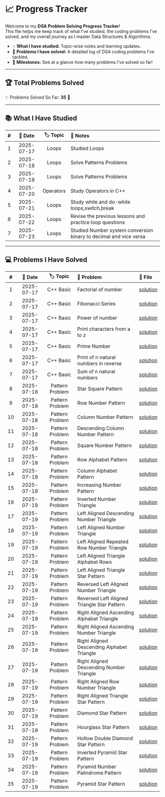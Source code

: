 # 📈 Progress Tracker

Welcome to my **DSA Problem Solving Progress Tracker**!  
This file helps me keep track of what I’ve studied, the coding problems I’ve solved, and my overall journey as I master Data Structures & Algorithms.

- 💡 **What I have studied:** Topic-wise notes and learning updates.
- 🔎 **Problems I have solved:** A detailed log of DSA coding problems I’ve tackled.
- 🏅 **Milestones:** See at a glance how many problems I’ve solved so far!

---

## 🏆 Total Problems Solved

✨ Problems Solved So Far: **35** 🎉

---

## 📚 What I Have Studied

| #  | 📅 Date     | 🏷️ Topic | 📝 Notes         |
|:--:|:----------:|:--------:|:----------------|
| 1  | 2025-07-17 | Loops    | Studied Loops   |
| 2  | 2025-07-18 | Loops    | Solve Patterns Problems   |
| 3  | 2025-07-19 | Loops    | Solve Patterns Problems   |
| 4  | 2025-07-20 | Operators    | Study Operators in C++   |
| 5  | 2025-07-21 | Loops    | Study while and do-while loops,switch,break   |
| 6  | 2025-07-22 | Loops    | Revise the previous lessons and practice loop questions   |
| 7  | 2025-07-23 | Loops    | Studied Number system conversion binary to decimal and vice versa   |


---

## 💻 Problems I Have Solved

|  #  |    📅 Date   |       🏷️ Topic        |              🧩 Problem                                 | 📄 File                                                                        |
|:---:|:-----------:|:---------------------:|:-------------------------------------------------------|:-------------------------------------------------------------------------------|
|  1  | 2025-07-17  | C++ Basic             | Factorial of number                                    | [solution](./C++PracticeProblems/factorial.cpp)                                |
|  2  | 2025-07-17  | C++ Basic             | Fibonacci Series                                       | [solution](./C++PracticeProblems/fibonacci_series.cpp)                         |
|  3  | 2025-07-17  | C++ Basic             | Power of number                                        | [solution](./C++PracticeProblems/power_of_number.cpp)                          |
|  4  | 2025-07-17  | C++ Basic             | Print characters from a to z                           | [solution](./C++PracticeProblems/print_a_to_z.cpp)                             |
|  5  | 2025-07-17  | C++ Basic             | Prime Number                                           | [solution](./C++PracticeProblems/prime_number.cpp)                             |
|  6  | 2025-07-17  | C++ Basic             | Print of n natural numbers in reverse                  | [solution](./C++PracticeProblems/print_n_natural_numbers_reverse.cpp)           |
|  7  | 2025-07-17  | C++ Basic             | Sum of n natural numbers                               | [solution](./C++PracticeProblems/sum_natural_num.cpp)                          |
|  8  | 2025-07-18  | Pattern Problem       | Star Square Pattern                                    | [solution](./PatternProblems/star_square_pattern.cpp)                          |
|  9  | 2025-07-18  | Pattern Problem       | Row Number Pattern                                     | [solution](./PatternProblems/row_number_pattern.cpp)                           |
| 10  | 2025-07-18  | Pattern Problem       | Column Number Pattern                                  | [solution](./PatternProblems/column_number_pattern.cpp)                        |
| 11  | 2025-07-18  | Pattern Problem       | Descending Column Number Pattern                       | [solution](./PatternProblems/descending_number_pattern.cpp)                     |
| 12  | 2025-07-18  | Pattern Problem       | Square Number Pattern                                  | [solution](./PatternProblems/square_number_pattern.cpp)                        |
| 13  | 2025-07-18  | Pattern Problem       | Row Alphabet Pattern                                   | [solution](./PatternProblems/row_alphabet_pattern.cpp)                         |
| 14  | 2025-07-18  | Pattern Problem       | Column Alphabet Pattern                                | [solution](./PatternProblems/ascending_alpha.cpp)                              |
| 15  | 2025-07-18  | Pattern Problem       | Increasing Number Pattern                              | [solution](./PatternProblems/increasing_number_pattern.cpp)                    |
| 16  | 2025-07-19  | Pattern Problem       | Inverted Number Triangle                               | [solution](./PatternProblems/inverted_number_triangle.cpp)                     |
| 17  | 2025-07-19  | Pattern Problem       | Left Aligned Descending Number Triangle                | [solution](./PatternProblems/left_aligned_descending_number_triangle.cpp)      |
| 18  | 2025-07-19  | Pattern Problem       | Left Aligned Number Triangle                           | [solution](./PatternProblems/left_aligned_number_triangle.cpp)                 |
| 19  | 2025-07-19  | Pattern Problem       | Left Aligned Repeated Row Number Triangle              | [solution](./PatternProblems/left_aligned_repeated_row_number_triangle.cpp)    |
| 20  | 2025-07-19  | Pattern Problem       | Left Aligned Triangle Alphabet Rows                    | [solution](./PatternProblems/left_aligned_triangle_alphabet_rows.cpp)          |
| 21  | 2025-07-19  | Pattern Problem       | Left Aligned Triangle Star Pattern                     | [solution](./PatternProblems/left_aligned_triangle_pattern.cpp)                |
| 22  | 2025-07-19  | Pattern Problem       | Reversed Left Aligned Number Triangle                  | [solution](./PatternProblems/reversed_left_aligned_number_triangle.cpp)        |
| 23  | 2025-07-19  | Pattern Problem       | Reversed Left Aligned Triangle Star Pattern            | [solution](./PatternProblems/reversed_left_aligned_triangle_star.cpp)          |
| 24  | 2025-07-19  | Pattern Problem       | Right Aligned Ascending Alphabet Triangle              | [solution](./PatternProblems/right_aligned_ascending_alphabet_triangle.cpp)    |
| 25  | 2025-07-19  | Pattern Problem       | Right Aligned Ascending Number Triangle                | [solution](./PatternProblems/right_aligned_ascending_number_triangle.cpp)      |
| 26  | 2025-07-19  | Pattern Problem       | Right Aligned Descending Alphabet Triangle             | [solution](./PatternProblems/right_aligned_descending_alphabet_triangle.cpp)   |
| 27  | 2025-07-19  | Pattern Problem       | Right Aligned Descending Number Triangle               | [solution](./PatternProblems/right_aligned_descending_number_triangle.cpp)     |
| 28  | 2025-07-19  | Pattern Problem       | Right Aligned Row Number Triangle                      | [solution](./PatternProblems/right_aligned_row_number_triangle.cpp)            |
| 29  | 2025-07-19  | Pattern Problem       | Right Aligned Triangle Star Pattern                    | [solution](./PatternProblems/right_aligned_triangle_star_pattern.cpp)          |
| 30  | 2025-07-19  | Pattern Problem       | Diamond Star Pattern                                   | [solution](./PatternProblems/diamond_star_pattern.cpp)                         |
| 31  | 2025-07-19  | Pattern Problem       | Hourglass Star Pattern                                 | [solution](./PatternProblems/hourglass_star_pattern.cpp)                       |
| 32  | 2025-07-19  | Pattern Problem       | Hollow Double Diamond Star Pattern                     | [solution](./PatternProblems/hollow_double_diamond_star_pattern.cpp)           |
| 33  | 2025-07-19  | Pattern Problem       | Inverted Pyramid Star Pattern                          | [solution](./PatternProblems/inverted_pyramid_star_pattern.cpp)                |
| 34  | 2025-07-19  | Pattern Problem       | Pyramid Number Palindrome Pattern                      | [solution](./PatternProblems/pyramid_number_palindrome_pattern.cpp)            |
| 35  | 2025-07-19  | Pattern Problem       | Pyramid Star Pattern                                   | [solution](./PatternProblems/pyramid_star_pattern.cpp)                         |

